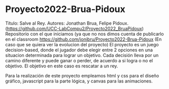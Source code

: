 # Proyecto2022-Brua-Pidoux

Título: Salve al Rey.
Autores: Jonathan Brua, Felipe Pidoux.
(https://github.com/UCC-LabCompu2/Proyecto2022_BruaPidoux)
Repositorio con el que iniciamos (ya que no nos dimos cuenta de publicarlo en el classroom https://github.com/jonibru/Proyecto2022-Brua-Pidoux
(En caso que se quiera ver la evolucion del proyecto)
El proyecto es un juego decision-based, donde el jugador debe elegir entre 2 opciones en una situacion determinada para lograr un objetivo.
Cada decisión lleva por un camino diferente y puede ganar o perder, de acuerdo a si logra o no el objetivo. El objetivo en este caso es rescatar a un rey.

Para la realización de este proyecto empleamos html y css para el diseño gráfico, javascript para la parte lógica, y canvas para las animaciones.

